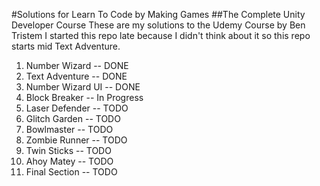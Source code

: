 #Solutions for Learn To Code by Making Games
##The Complete Unity Developer Course
These are my solutions to the Udemy Course by Ben Tristem
I started this repo late because I didn't think about it so this repo starts mid Text Adventure.

1.  Number Wizard -- DONE
2.  Text Adventure -- DONE
3.  Number Wizard UI -- DONE
4.  Block Breaker -- In Progress
5.  Laser Defender -- TODO
6.  Glitch Garden -- TODO
7.  Bowlmaster -- TODO
8.  Zombie Runner -- TODO
9.  Twin Sticks -- TODO
10. Ahoy Matey -- TODO
11. Final Section -- TODO